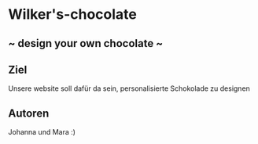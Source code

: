 # Wilker's-chocolate
## ~ design your own chocolate ~
## Ziel
Unsere website soll dafür da sein, personalisierte Schokolade zu designen

## Autoren
 Johanna und Mara :)
 
